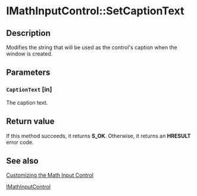 # IMathInputControl::SetCaptionText

## Description

Modifies the string that will be used as the control's caption when the window is created.

## Parameters

### `CaptionText` [in]

The caption text.

## Return value

If this method succeeds, it returns **S_OK**. Otherwise, it returns an **HRESULT** error code.

## See also

[Customizing the Math Input Control](https://learn.microsoft.com/windows/desktop/tablet/customizing-the-math-input-control)

[IMathInputControl](https://learn.microsoft.com/windows/desktop/api/micaut/nn-micaut-imathinputcontrol)